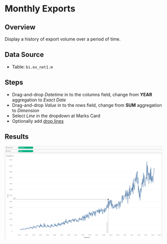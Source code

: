 # Monthly Exports

## Overview

Display a history of export volume over a period of time.
 
## Data Source

* Table: `bi.ex_net1.m`

## Steps

- Drag-and-drop _Datetime_ in to the columns field, change from **YEAR** aggregation to _Exact Date_ 
- Drag-and-drop _Value_ in to the rows field, change from **SUM** aggregation to _Dimension_
- Select _Line_ in the dropdown at Marks Card
- Optionally add [drop lines](comparision_of_two_metrics_at_one_bar_graph.md#drop-lines)

## Results

![](../images/detailed_values.png)
